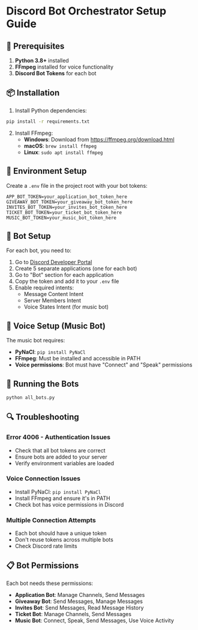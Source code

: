 # Discord Bot Orchestrator Setup Guide

## 🔧 Prerequisites

1. **Python 3.8+** installed
2. **FFmpeg** installed for voice functionality
3. **Discord Bot Tokens** for each bot

## 📦 Installation

1. Install Python dependencies:
```bash
pip install -r requirements.txt
```

2. Install FFmpeg:
   - **Windows**: Download from https://ffmpeg.org/download.html
   - **macOS**: `brew install ffmpeg`
   - **Linux**: `sudo apt install ffmpeg`

## 🔑 Environment Setup

Create a `.env` file in the project root with your bot tokens:

```env
APP_BOT_TOKEN=your_application_bot_token_here
GIVEAWAY_BOT_TOKEN=your_giveaway_bot_token_here
INVITES_BOT_TOKEN=your_invites_bot_token_here
TICKET_BOT_TOKEN=your_ticket_bot_token_here
MUSIC_BOT_TOKEN=your_music_bot_token_here
```

## 🤖 Bot Setup

For each bot, you need to:

1. Go to [Discord Developer Portal](https://discord.com/developers/applications)
2. Create 5 separate applications (one for each bot)
3. Go to "Bot" section for each application
4. Copy the token and add it to your `.env` file
5. Enable required intents:
   - Message Content Intent
   - Server Members Intent
   - Voice States Intent (for music bot)

## 🎵 Voice Setup (Music Bot)

The music bot requires:
- **PyNaCl**: `pip install PyNaCl`
- **FFmpeg**: Must be installed and accessible in PATH
- **Voice permissions**: Bot must have "Connect" and "Speak" permissions

## 🚀 Running the Bots

```bash
python all_bots.py
```

## 🔍 Troubleshooting

### Error 4006 - Authentication Issues
- Check that all bot tokens are correct
- Ensure bots are added to your server
- Verify environment variables are loaded

### Voice Connection Issues
- Install PyNaCl: `pip install PyNaCl`
- Install FFmpeg and ensure it's in PATH
- Check bot has voice permissions in Discord

### Multiple Connection Attempts
- Each bot should have a unique token
- Don't reuse tokens across multiple bots
- Check Discord rate limits

## 📋 Bot Permissions

Each bot needs these permissions:
- **Application Bot**: Manage Channels, Send Messages
- **Giveaway Bot**: Send Messages, Manage Messages
- **Invites Bot**: Send Messages, Read Message History
- **Ticket Bot**: Manage Channels, Send Messages
- **Music Bot**: Connect, Speak, Send Messages, Use Voice Activity 